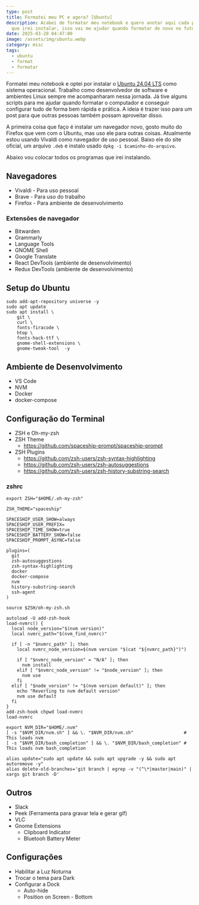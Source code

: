 ```yaml
---
type: post
title: Formatei meu PC e agora? [Ubuntu]
description: Acabei de formatar meu notebook e quero anotar aqui cada programa
  que irei instalar, isso vai me ajudar quando formatar de novo no futuro.
date: 2025-03-28 04:47:00
image: /assets/img/ubuntu.webp
category: misc
tags:
  - ubuntu
  - format
  - formatar
---
```

Formatei meu notebook e optei por instalar o [Ubuntu 24.04 LTS](https://ubuntu.com/blog/tag/ubuntu-24-04-lts) como sistema operacional. Trabalho como desenvolvedor de software e ambientes Linux sempre me acompanharam nessa jornada. Já tive alguns scripts para me ajudar quando formatar o computador e conseguir configurar tudo de forma bem rápida e prática. A ideia é trazer isso para um post para que outras pessoas também possam aproveitar disso.

A primeira coisa que faço é instalar um navegador novo, gosto muito do Firefox que vem com o Ubuntu, mas uso ele para outras coisas. Atualmente estou usando Vivaldi como navegador de uso pessoal. Baixo ele do site oficial, um arquivo `.deb` e instalo usado `dpkg -i $caminho-do-arquivo`.

Abaixo vou colocar todos os programas que irei instalando.

## Navegadores

* Vivaldi - Para uso pessoal
* Brave - Para uso do trabalho
* Firefox - Para ambiente de desenvolvimento

### Extensões de navegador

* Bitwarden
* Grammarly
* Language Tools
* GNOME Shell
* Google Translate
* React DevTools (ambiente de desenvolvimento)
* Redux DevTools (ambiente de desenvolvimento)

## Setup do Ubuntu

```
sudo add-apt-repository universe -y
sudo apt update
sudo apt install \
    git \
    curl \
    fonts-firacode \
    htop \
    fonts-hack-ttf \
    gnome-shell-extensions \
    gnome-tweak-tool  -y
```

## Ambiente de Desenvolvimento

* VS Code
* NVM
* Docker
* docker-compose

## Configuração do Terminal

* ZSH e Oh-my-zsh
* ZSH Theme
  * https://github.com/spaceship-prompt/spaceship-prompt
* ZSH Plugins
  * https://github.com/zsh-users/zsh-syntax-highlighting
  * https://github.com/zsh-users/zsh-autosuggestions
  * https://github.com/zsh-users/zsh-history-substring-search

### zshrc

```
export ZSH="$HOME/.oh-my-zsh"

ZSH_THEME="spaceship"

SPACESHIP_USER_SHOW=always
SPACESHIP_USER_PREFIX=
SPACESHIP_TIME_SHOW=true
SPACESHIP_BATTERY_SHOW=false
SPACESHIP_PROMPT_ASYNC=false

plugins=(
  git
  zsh-autosuggestions
  zsh-syntax-highlighting
  docker
  docker-compose
  nvm
  history-substring-search
  ssh-agent
)

source $ZSH/oh-my-zsh.sh

autoload -U add-zsh-hook
load-nvmrc() {
  local node_version="$(nvm version)"
  local nvmrc_path="$(nvm_find_nvmrc)"

  if [ -n "$nvmrc_path" ]; then
    local nvmrc_node_version=$(nvm version "$(cat "${nvmrc_path}")")

    if [ "$nvmrc_node_version" = "N/A" ]; then
      nvm install
    elif [ "$nvmrc_node_version" != "$node_version" ]; then
      nvm use
    fi
  elif [ "$node_version" != "$(nvm version default)" ]; then
    echo "Reverting to nvm default version"
    nvm use default
  fi
}
add-zsh-hook chpwd load-nvmrc
load-nvmrc

export NVM_DIR="$HOME/.nvm"
[ -s "$NVM_DIR/nvm.sh" ] && \. "$NVM_DIR/nvm.sh"                   # This loads nvm
[ -s "$NVM_DIR/bash_completion" ] && \. "$NVM_DIR/bash_completion" # This loads nvm bash_completion

alias update="sudo apt update && sudo apt upgrade -y && sudo apt autoremove -y"
alias delete-old-branches='git branch | egrep -v "(^\*|master|main)" | xargs git branch -D'
```

## Outros

* Slack
* Peek (Ferramenta para gravar tela e gerar gif)
* VLC
* Gnome Extensions
  * Clipboard Indicator
  * Bluetooh Battery Meter

## Configurações
* Habilitar a Luz Noturna
* Trocar o tema para Dark
* Configurar a Dock
  * Auto-hide
  * Position on Screen - Bottom
